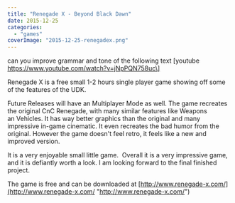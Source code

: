 ```yaml
---
title: "Renegade X - Beyond Black Dawn"
date: 2015-12-25
categories:
  - "games"
coverImage: "2015-12-25-renegadex.png"
---
```


can you improve grammar and tone of the following text
\[youtube https://www.youtube.com/watch?v=jNpPQN758uc\]

Renegade X is a free small 1-2 hours single player game showing off some of the features of the UDK.

Future Releases will have an Multiplayer Mode as well. The game recreates the original CnC Renegade, with many similar features like Weapons an Vehicles. It has way better graphics than the original and many impressive in-game cinematic. It even recreates the bad humor from the original. However the game doesn't feel retro, it feels like a new and improved version.

It is a very enjoyable small little game.  Overall it is a very impressive game, and it is defiantly worth a look. I am looking forward to the final finished project.

The game is free and can be downloaded at [http://www.renegade-x.com/](http://www.renegade-x.com/ "http://www.renegade-x.com/")
